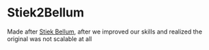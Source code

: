 # Stiek2Bellum

Made after [Stiek Bellum](https://github.com/Speedphoenix/Stiek-Bellum), after we improved our skills and realized the original was not scalable at all

